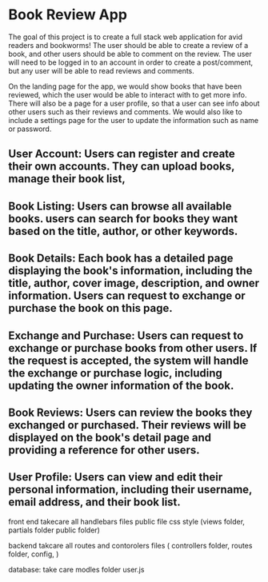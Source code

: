 # Book Review App

The goal of this project is to create a full stack web application for avid readers and bookworms! The user should be able to create a review of a book, and other users should be able to comment on the review. The user will need to be logged in to an account in order to create a post/comment, but any user will be able to read reviews and comments.

On the landing page for the app, we would show books that have been reviewed, which the user would be able to interact with to get more info. There will also be a page for a user profile, so that a user can see info about other users such as their reviews and comments. We would also like to include a settings page for the user to update the information such as name or password.


## User Account: Users can register and create their own accounts. They can upload books, manage their book list, 

## Book Listing: Users can browse all available books.  users can search for books they want based on the title, author, or other keywords.

## Book Details: Each book has a detailed page displaying the book's information, including the title, author, cover image, description, and owner information. Users can request to exchange or purchase the book on this page.

## Exchange and Purchase: Users can request to exchange or purchase books from other users. If the request is accepted, the system will handle the exchange or purchase logic, including updating the owner information of the book.

## Book Reviews: Users can review the books they exchanged or purchased. Their reviews will be displayed on the book's detail page and providing a reference for other users.

## User Profile: Users can view and edit their personal information, including their username, email address, and their book list.


front end takecare all handlebars files public file css style (views folder, partials folder public folder) 

backend takcare all routes and contorolers files ( controllers folder, routes folder, config, )

database: take care modles folder  user.js 
